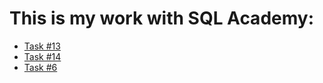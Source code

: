 # This is my work with SQL Academy:
* [Task #13](https://github.com/TTemnik/part_of_CV/blob/main/Learning/SQL/SQL%20Academy/Task%20%2313.png)
* [Task #14](https://github.com/TTemnik/part_of_CV/blob/main/Learning/SQL/SQL%20Academy/Task%20%2314.png)
* [Task #6](https://github.com/TTemnik/part_of_CV/blob/main/Learning/SQL/SQL%20Academy/Task%20%236.png)
